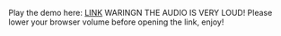 Play the demo here: [LINK](https://milanmolnar.github.io/Unity_Realistic_Physics_SIM_Racing_WEB_Build/)
WARINGN THE AUDIO IS VERY LOUD! Please lower your browser volume before opening the link, enjoy!
